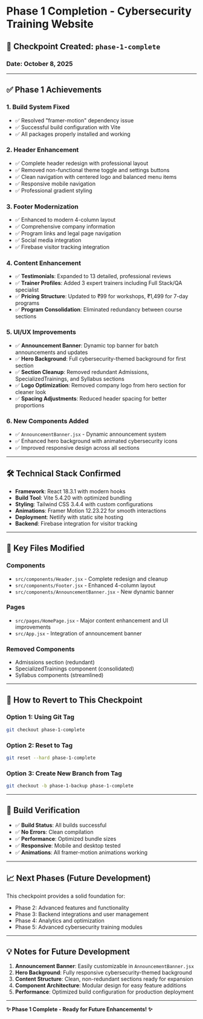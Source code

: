 # Phase 1 Completion - Cybersecurity Training Website

## 🏁 **Checkpoint Created**: `phase-1-complete`

### **Date**: October 8, 2025

---

## ✅ **Phase 1 Achievements**

### 1. **Build System Fixed**
- ✅ Resolved "framer-motion" dependency issue
- ✅ Successful build configuration with Vite
- ✅ All packages properly installed and working

### 2. **Header Enhancement**
- ✅ Complete header redesign with professional layout
- ✅ Removed non-functional theme toggle and settings buttons
- ✅ Clean navigation with centered logo and balanced menu items
- ✅ Responsive mobile navigation
- ✅ Professional gradient styling

### 3. **Footer Modernization**
- ✅ Enhanced to modern 4-column layout
- ✅ Comprehensive company information
- ✅ Program links and legal page navigation
- ✅ Social media integration
- ✅ Firebase visitor tracking integration

### 4. **Content Enhancement**
- ✅ **Testimonials**: Expanded to 13 detailed, professional reviews
- ✅ **Trainer Profiles**: Added 3 expert trainers including Full Stack/QA specialist
- ✅ **Pricing Structure**: Updated to ₹99 for workshops, ₹1,499 for 7-day programs
- ✅ **Program Consolidation**: Eliminated redundancy between course sections

### 5. **UI/UX Improvements**
- ✅ **Announcement Banner**: Dynamic top banner for batch announcements and updates
- ✅ **Hero Background**: Full cybersecurity-themed background for first section
- ✅ **Section Cleanup**: Removed redundant Admissions, SpecializedTrainings, and Syllabus sections
- ✅ **Logo Optimization**: Removed company logo from hero section for cleaner look
- ✅ **Spacing Adjustments**: Reduced header spacing for better proportions

### 6. **New Components Added**
- ✅ `AnnouncementBanner.jsx` - Dynamic announcement system
- ✅ Enhanced hero background with animated cybersecurity icons
- ✅ Improved responsive design across all sections

---

## 🛠 **Technical Stack Confirmed**

- **Framework**: React 18.3.1 with modern hooks
- **Build Tool**: Vite 5.4.20 with optimized bundling
- **Styling**: Tailwind CSS 3.4.4 with custom configurations
- **Animations**: Framer Motion 12.23.22 for smooth interactions
- **Deployment**: Netlify with static site hosting
- **Backend**: Firebase integration for visitor tracking

---

## 📁 **Key Files Modified**

### **Components**
- `src/components/Header.jsx` - Complete redesign and cleanup
- `src/components/Footer.jsx` - Enhanced 4-column layout
- `src/components/AnnouncementBanner.jsx` - New dynamic banner

### **Pages**
- `src/pages/HomePage.jsx` - Major content enhancement and UI improvements
- `src/App.jsx` - Integration of announcement banner

### **Removed Components**
- Admissions section (redundant)
- SpecializedTrainings component (consolidated)
- Syllabus components (streamlined)

---

## 🔄 **How to Revert to This Checkpoint**

### **Option 1: Using Git Tag**
```bash
git checkout phase-1-complete
```

### **Option 2: Reset to Tag**
```bash
git reset --hard phase-1-complete
```

### **Option 3: Create New Branch from Tag**
```bash
git checkout -b phase-1-backup phase-1-complete
```

---

## 🚀 **Build Verification**

- ✅ **Build Status**: All builds successful
- ✅ **No Errors**: Clean compilation
- ✅ **Performance**: Optimized bundle sizes
- ✅ **Responsive**: Mobile and desktop tested
- ✅ **Animations**: All framer-motion animations working

---

## 📈 **Next Phases (Future Development)**

This checkpoint provides a solid foundation for:
- Phase 2: Advanced features and functionality
- Phase 3: Backend integrations and user management
- Phase 4: Analytics and optimization
- Phase 5: Advanced cybersecurity training modules

---

## 💡 **Notes for Future Development**

1. **Announcement Banner**: Easily customizable in `AnnouncementBanner.jsx`
2. **Hero Background**: Fully responsive cybersecurity-themed background
3. **Content Structure**: Clean, non-redundant sections ready for expansion
4. **Component Architecture**: Modular design for easy feature additions
5. **Performance**: Optimized build configuration for production deployment

---

**✨ Phase 1 Complete - Ready for Future Enhancements! ✨**